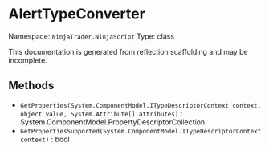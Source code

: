 # AlertTypeConverter

Namespace: `NinjaTrader.NinjaScript`
Type: class

This documentation is generated from reflection scaffolding and may be incomplete.

## Methods
- `GetProperties(System.ComponentModel.ITypeDescriptorContext context, object value, System.Attribute[] attributes)` : System.ComponentModel.PropertyDescriptorCollection
- `GetPropertiesSupported(System.ComponentModel.ITypeDescriptorContext context)` : bool
